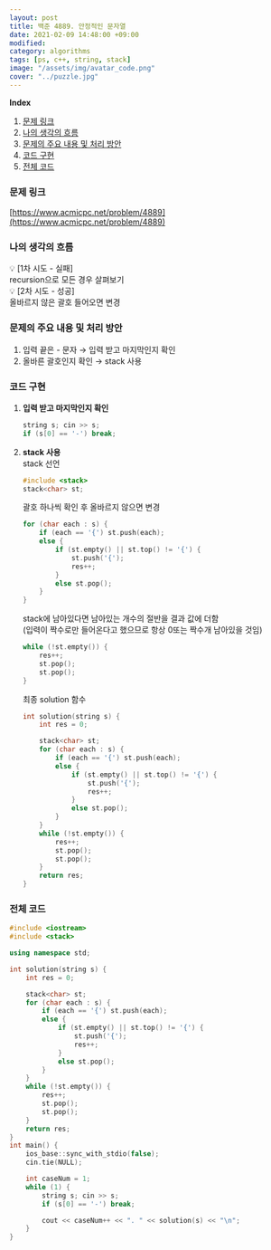```yaml
---
layout: post
title: 백준 4889. 안정적인 문자열
date: 2021-02-09 14:48:00 +09:00
modified: 
category: algorithms
tags: [ps, c++, string, stack]
image: "/assets/img/avatar_code.png"
cover: "../puzzle.jpg"
---
```


**Index**
1. [문제 링크](#문제-링크)
1. [나의 생각의 흐름](#나의-생각의-흐름)
1. [문제의 주요 내용 및 처리 방안](#문제의-주요-내용-및-처리-방안)
1. [코드 구현](#코드-구현)
1. [전체 코드](#전체-코드)

### 문제 링크
[https://www.acmicpc.net/problem/4889](https://www.acmicpc.net/problem/4889)

### 나의 생각의 흐름
💡 [1차 시도 - 실패]<br>
    recursion으로 모든 경우 살펴보기<br>
💡 [2차 시도 - 성공]<br>
    올바르지 않은 괄호 들어오면 변경


### 문제의 주요 내용 및 처리 방안
1. 입력 끝은 - 문자 → 입력 받고 마지막인지 확인
1. 올바른 괄호인지 확인 → stack 사용

### 코드 구현 
1. **입력 받고 마지막인지 확인**<br>
    ```c++
    string s; cin >> s;
    if (s[0] == '-') break;
    ```
1. **stack 사용**<br>
    stack 선언
    ```c++
    #include <stack>
    stack<char> st;
    ```
    괄호 하나씩 확인 후 올바르지 않으면 변경
    ```c++
    for (char each : s) {
        if (each == '{') st.push(each);
        else {
            if (st.empty() || st.top() != '{') {
                st.push('{');
                res++;
            }
            else st.pop();
        }
    }
    ```
    stack에 남아있다면 남아있는 개수의 절반을 결과 값에 더함<br>
    (입력이 짝수로만 들어온다고 했으므로 항상 0또는 짝수개 남아있을 것임)
    ```c++
    while (!st.empty()) {
        res++;
        st.pop();
        st.pop();
    }
    ```

    최종 solution 함수
    ```c++
    int solution(string s) {
        int res = 0;

        stack<char> st;
        for (char each : s) {
            if (each == '{') st.push(each);
            else {
                if (st.empty() || st.top() != '{') {
                    st.push('{');
                    res++;
                }
                else st.pop();
            }
        }
        while (!st.empty()) {
            res++;
            st.pop();
            st.pop();
        }
        return res;
    }
    ```

### 전체 코드
```c++
#include <iostream>
#include <stack>

using namespace std;

int solution(string s) {
    int res = 0;

    stack<char> st;
    for (char each : s) {
        if (each == '{') st.push(each);
        else {
            if (st.empty() || st.top() != '{') {
                st.push('{');
                res++;
            }
            else st.pop();
        }
    }
    while (!st.empty()) {
        res++;
        st.pop();
        st.pop();
    }
    return res;
}
int main() {
    ios_base::sync_with_stdio(false);
	cin.tie(NULL);

    int caseNum = 1;
    while (1) {
        string s; cin >> s;
        if (s[0] == '-') break;

        cout << caseNum++ << ". " << solution(s) << "\n";
    }
}
```
